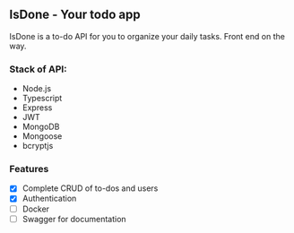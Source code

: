 ## IsDone - Your todo app

IsDone is a to-do API for you to organize your daily tasks.
Front end on the way.

### Stack of API:
- Node.js
- Typescript
- Express
- JWT
- MongoDB
- Mongoose
- bcryptjs

### Features
- [X] Complete CRUD of to-dos and users
- [X] Authentication
- [ ] Docker
- [ ] Swagger for documentation
